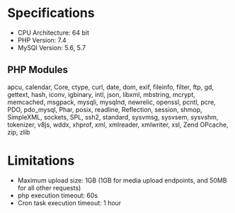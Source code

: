 # Specifications

- CPU Architecture: 64 bit
- PHP Version: 7.4
- MySQl Version: 5.6, 5.7

## PHP Modules

apcu, calendar, Core, ctype, curl, date, dom, exif, fileinfo, filter, ftp, gd, gettext, hash, iconv, igbinary, intl, json, libxml, mbstring, mcrypt, memcached, msgpack, mysqli, mysqlnd, newrelic, openssl, pcntl, pcre, PDO, pdo_mysql, Phar, posix, readline, Reflection, session, shmop, SimpleXML, sockets, SPL, ssh2, standard, sysvmsg, sysvsem, sysvshm, tokenizer, v8js, wddx, xhprof, xml, xmlreader, xmlwriter, xsl, Zend OPcache, zip, zlib

# Limitations

- Maximum upload size: 1GB (1GB for media upload endpoints, and 50MB for all other requests)
- php execution timeout: 60s
- Cron task execution timeout: 1 hour
